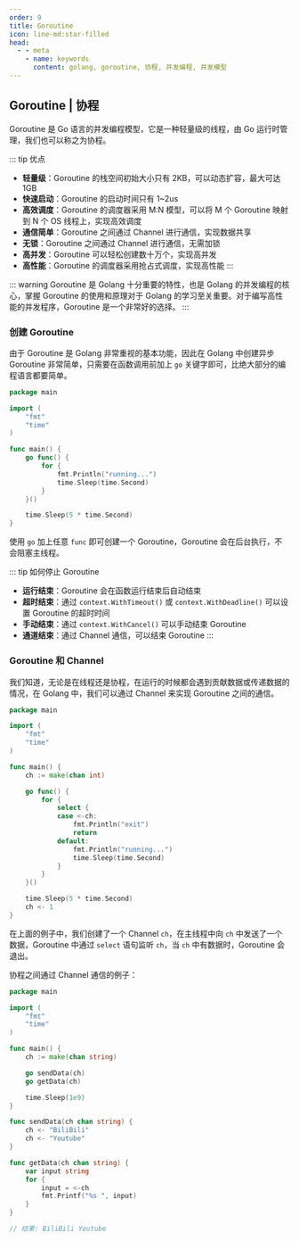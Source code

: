 ```yaml
---
order: 9
title: Goroutine
icon: line-md:star-filled
head:
  - - meta
    - name: keywords
      content: golang, goroutine, 协程, 并发编程, 并发模型
---
```


## Goroutine | 协程

Goroutine 是 Go 语言的并发编程模型，它是一种轻量级的线程，由 Go 运行时管理，我们也可以称之为协程。

::: tip 优点
- **轻量级**：Goroutine 的栈空间初始大小只有 2KB，可以动态扩容，最大可达 1GB
- **快速启动**：Goroutine 的启动时间只有 1~2us
- **高效调度**：Goroutine 的调度器采用 M:N 模型，可以将 M 个 Goroutine 映射到 N 个 OS 线程上，实现高效调度
- **通信简单**：Goroutine 之间通过 Channel 进行通信，实现数据共享
- **无锁**：Goroutine 之间通过 Channel 进行通信，无需加锁
- **高并发**：Goroutine 可以轻松创建数十万个，实现高并发
- **高性能**：Goroutine 的调度器采用抢占式调度，实现高性能
:::

::: warning 
Goroutine 是 Golang 十分重要的特性，也是 Golang 的并发编程的核心，掌握 Goroutine 的使用和原理对于 Golang 的学习至关重要。对于编写高性能的并发程序，Goroutine 是一个非常好的选择。
:::

### 创建 Goroutine

由于 Goroutine 是 Golang 非常重视的基本功能，因此在 Golang 中创建异步 Goroutine 非常简单，只需要在函数调用前加上 `go` 关键字即可，比绝大部分的编程语言都要简单。

```go
package main

import (
    "fmt"
    "time"
)

func main() {
    go func() {
        for {
            fmt.Println("running...")
            time.Sleep(time.Second)
        }
    }()

    time.Sleep(5 * time.Second)
}
```

使用 `go` 加上任意 `func` 即可创建一个 Goroutine，Goroutine 会在后台执行，不会阻塞主线程。

::: tip 如何停止 Goroutine
- **运行结束**：Goroutine 会在函数运行结束后自动结束
- **超时结束**：通过 `context.WithTimeout()` 或 `context.WithDeadline()` 可以设置 Goroutine 的超时时间
- **手动结束**：通过 `context.WithCancel()` 可以手动结束 Goroutine
- **通道结束**：通过 Channel 通信，可以结束 Goroutine
:::

### Goroutine 和 Channel

我们知道，无论是在线程还是协程，在运行的时候都会遇到贡献数据或传递数据的情况，在 Golang 中，我们可以通过 Channel 来实现 Goroutine 之间的通信。

```go
package main

import (
    "fmt"
    "time"
)

func main() {
    ch := make(chan int)

    go func() {
        for {
            select {
            case <-ch:
                fmt.Println("exit")
                return
            default:
                fmt.Println("running...")
                time.Sleep(time.Second)
            }
        }
    }()

    time.Sleep(5 * time.Second)
    ch <- 1
}
```

在上面的例子中，我们创建了一个 Channel `ch`，在主线程中向 `ch` 中发送了一个数据，Goroutine 中通过 `select` 语句监听 `ch`，当 `ch` 中有数据时，Goroutine 会退出。

协程之间通过 Channel 通信的例子：

```go
package main

import (
    "fmt"
    "time"
)

func main() {
    ch := make(chan string)

    go sendData(ch)
    go getData(ch)  

    time.Sleep(1e9)
}

func sendData(ch chan string) {
    ch <- "BiliBili"
    ch <- "Youtube"
}

func getData(ch chan string) {
    var input string
    for {
        input = <-ch
        fmt.Printf("%s ", input)
    }
}

// 结果: BiliBili Youtube
```


